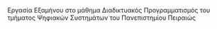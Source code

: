 Εργασία Εξαμήνου στο μάθημα Διαδικτυακός Προγραμματισμός του τμήματος Ψηφιακών Συστημάτων του Πανεπιστημίου Πειραιώς
